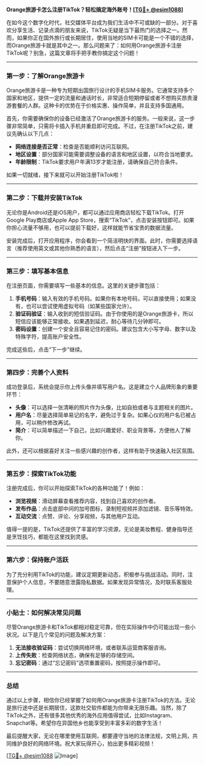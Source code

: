 **Orange旅游卡怎么注册TikTok？轻松搞定海外账号！[[TG💪+ @esim1088](https://t.me/s/esim1088)]**

在如今这个数字化时代，社交媒体平台成为我们生活中不可或缺的一部分。对于喜欢分享生活、记录点滴的朋友来说，TikTok无疑是当下最热门的选择之一。然而，如果你正在国外旅行或长期居住，使用当地的SIM卡可能是一个不错的选择，而Orange旅游卡就是其中之一。那么问题来了：如何用Orange旅游卡注册TikTok呢？别急，这篇文章将手把手教你搞定这个问题！

---

### **第一步：了解Orange旅游卡**
Orange旅游卡是一种专为短期出国旅行设计的手机SIM卡服务。它通常支持多个国家和地区，提供一定的流量和通话时长，非常适合短期停留或者不想购买昂贵漫游套餐的人群。这种卡的优势在于价格实惠、操作简单，并且支持多国通用。

首先，你需要确保你的设备已经激活了Orange旅游卡的服务。一般来说，这一步骤非常简单，只需将卡插入手机并重启即可完成。不过，在注册TikTok之前，建议先确认以下几点：
- **网络连接是否正常**：检查是否能顺利访问互联网。
- **地区设置**：部分国家可能需要调整设备的语言和地区设置，以符合当地要求。
- **年龄限制**：TikTok要求用户年满13岁才能注册，请确保自己符合条件。

如果一切就绪，接下来就可以开始注册TikTok啦！

---

### **第二步：下载并安装TikTok**
无论你是Android还是iOS用户，都可以通过应用商店轻松下载TikTok。打开Google Play商店或Apple App Store，搜索“TikTok”，点击安装按钮即可。如果你担心流量不够用，也可以提前下载好，这样就能节省宝贵的数据流量。

安装完成后，打开应用程序，你会看到一个简洁明快的界面。此时，你需要选择语言（推荐使用英文或其他你熟悉的语言），然后点击“注册”按钮进入下一步。

---

### **第三步：填写基本信息**
在注册页面，你需要填写一些基本的信息。这里的关键步骤包括：
1. **手机号码**：输入有效的手机号码。如果你有本地号码，可以直接使用；如果没有，也可以尝试使用虚拟号码（如某些国家允许）。
2. **验证码验证**：输入收到的短信验证码。由于你使用的是Orange旅游卡，所以短信应该能够正常接收。如果遇到延迟，耐心等待几分钟即可。
3. **密码设置**：创建一个安全且容易记住的密码。建议包含大小写字母、数字以及特殊字符，提高账户安全性。

完成这些后，点击“下一步”继续。

---

### **第四步：完善个人资料**
成功登录后，系统会提示你上传头像并填写用户名。这是建立个人品牌形象的重要环节：
- **头像**：可以选择一张清晰的照片作为头像，比如自拍或者与主题相关的图片。
- **用户名**：尽量选择简单易记的名字，避免过于复杂。如果心仪的用户名已被占用，可以稍作修改再试。
- **简介**：可以简单描述一下自己，比如兴趣爱好、职业背景等，方便他人了解你。

此外，还可以根据喜好关注一些感兴趣的创作者，这样有助于快速融入社区氛围。

---

### **第五步：探索TikTok功能**
注册完成后，你可以开始探索TikTok的各种功能了！例如：
- **浏览视频**：滑动屏幕查看推荐内容，找到自己喜欢的创作者。
- **发布作品**：点击底部中间的加号图标，录制短视频并添加滤镜、音乐等特效。
- **互动交流**：点赞、评论、分享视频，与其他用户互动。

值得一提的是，TikTok还提供了丰富的学习资源，无论是美妆教程、健身指导还是烹饪技巧，都能在这里找到灵感。

---

### **第六步：保持账户活跃**
为了充分利用TikTok的功能，建议定期更新动态，积极参与挑战活动。同时，注意保护个人信息，不要随意泄露隐私数据。如果发现异常情况，及时联系客服处理。

---

### **小贴士：如何解决常见问题**
尽管Orange旅游卡和TikTok都相对稳定可靠，但在实际操作中仍可能出现一些小状况。以下是几个常见的问题及解决方案：
1. **无法接收验证码**：尝试切换网络环境，或者联系运营商客服咨询。
2. **上传失败**：检查网络状态，确保有足够的存储空间。
3. **忘记密码**：通过“忘记密码”选项重置密码，按照提示操作即可。

---

### **总结**
通过以上步骤，相信你已经掌握了如何用Orange旅游卡注册TikTok的方法。无论是旅行途中还是长期居住，这款社交软件都能为你带来无限乐趣。当然，除了TikTok之外，还有很多其他优秀的海外应用值得尝试，比如Instagram、Snapchat等。希望你在异国他乡也能享受到丰富多彩的数字生活！

最后提醒大家，无论在哪里使用互联网，都要遵守当地的法律法规，文明上网，共同维护良好的网络环境。祝大家玩得开心，拍出更多精彩视频！

[[TG💪+ @esim1088](https://t.me/s/esim1088) ![Image](https://i.postimg.cc/4NQfJmqS/Snipaste-2025-05-13-00-14-12.png)]